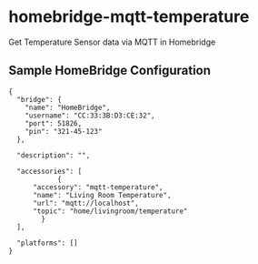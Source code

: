 # homebridge-mqtt-temperature
Get Temperature Sensor data via MQTT in Homebridge

Sample HomeBridge Configuration
--------------------
    {
      "bridge": {
        "name": "HomeBridge",
        "username": "CC:33:3B:D3:CE:32",
        "port": 51826,
        "pin": "321-45-123"
      },
    
      "description": "",
    
      "accessories": [
				{
          "accessory": "mqtt-temperature",
          "name": "Living Room Temperature",
          "url": "mqtt://localhost",
          "topic": "home/livingroom/temperature"
    		}
      ],
    
      "platforms": []
    }

